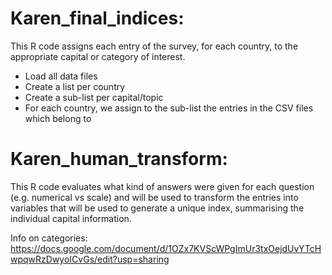 # Karen_final_indices:
This R code assigns each entry of the survey, for each country, to the appropriate capital or category of interest. 

- Load all data files 
- Create a list per country
- Create a sub-list per capital/topic 
- For each country, we assign to the sub-list the entries in the CSV files which belong to 

# Karen_human_transform:
This R code evaluates what kind of answers were given for each question (e.g. numerical vs scale) and will be used to transform the entries into variables that will be used to generate a unique index, summarising the individual capital information. 

Info on categories: https://docs.google.com/document/d/1OZx7KVScWPgImUr3txOejdUvYTcHwpqwRzDwyoICvGs/edit?usp=sharing
